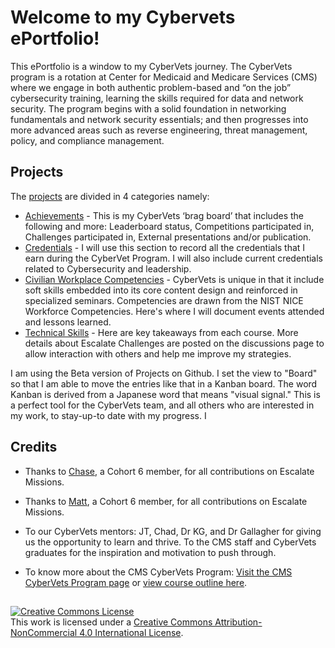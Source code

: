 # Welcome to my Cybervets ePortfolio!

This ePortfolio is a window to my CyberVets journey. The CyberVets program is a rotation at Center for Medicaid and Medicare Services (CMS) where we engage in both authentic problem-based and “on the job” cybersecurity training, learning the skills required for data and network security. The program begins with a solid foundation in networking fundamentals and network security essentials; and then progresses into more advanced areas such as reverse engineering, threat management, policy, and compliance management.

## Projects

The [projects](https://github.com/apinste/CyberVets_ePortfolio/projects?type=beta) are divided in 4 categories namely:
* [Achievements](https://github.com/users/apinste/projects/6) - This is my CyberVets ‘brag board’ that includes the following and more: Leaderboard status, Competitions participated in, Challenges participated in, External presentations and/or publication.
* [Credentials](https://github.com/users/apinste/projects/5) - I will use this section to record all the credentials that I earn during the CyberVet Program. I will also include current credentials related to Cybersecurity and leadership.
* [Civilian Workplace Competencies](https://github.com/users/apinste/projects/7) - CyberVets is unique in that it include soft skills embedded into its core content design and reinforced in specialized seminars. Competencies are drawn from the NIST NICE Workforce Competencies. Here's where I will document events attended and lessons learned.
* [Technical Skills](https://github.com/users/apinste/projects/8) - Here are key takeaways from each course. More details about Escalate Challenges are posted on the discussions page to allow interaction with others and help me improve my strategies.

I am using the Beta version of Projects on Github. I set the view to "Board" so that I am able to move the entries like that in a Kanban board. The word Kanban is derived from a Japanese word that means "visual signal." This is a perfect tool for the CyberVets team, and all others who are interested in my work, to stay-up-to date with my progress.
I 

## Credits

* Thanks to [Chase](https://github.com/ChaseBCMS/CybervetsInfo/wiki), a Cohort 6 member, for all contributions on Escalate Missions.

* Thanks to [Matt](https://github.com/carmanm/CyberVets-Journal/wiki), a Cohort 6 member, for all contributions on Escalate Missions.

* To our CyberVets mentors: JT, Chad, Dr KG, and Dr Gallagher for giving us the opportunity to learn and thrive. To the CMS staff and CyberVets graduates for the inspiration and motivation to push through.

* To know more about the CMS CyberVets Program: [Visit the CMS CyberVets Program page](https://www.cms.gov/about-cms/careers-cms/cms-cybervets-program) or [view course outline here](https://www.cms.gov/files/document/cms-cybervet-course-outline.pdf).

##
<a rel="license" href="http://creativecommons.org/licenses/by-nc/4.0/"><img alt="Creative Commons License" style="border-width:0" src="https://i.creativecommons.org/l/by-nc/4.0/88x31.png" /></a><br />This work is licensed under a <a rel="license" href="http://creativecommons.org/licenses/by-nc/4.0/">Creative Commons Attribution-NonCommercial 4.0 International License</a>.
